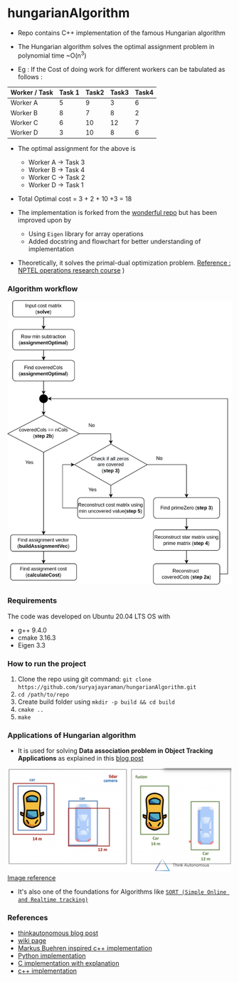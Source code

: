 # hungarianAlgorithm
- Repo contains C++ implementation of the famous Hungarian algorithm
- The Hungarian algorithm solves the optimal assignment problem in polynomial time ~O(n<sup>3</sup>)

- Eg : If the Cost of doing work for different workers can be tabulated as follows : 

| Worker / Task      | Task 1 | Task2 | Task3 | Task4 |
| -------------------| -------| ------| ------| ------|
| Worker A           | 5      | 9     | 3     | 6     |
| Worker B           | 8      | 7     | 8     | 2     |
| Worker C           | 6      | 10    | 12    | 7     |
| Worker D           | 3      | 10    | 8     | 6     |

- The optimal assignment for the above is 
    - Worker A -> Task 3
    - Worker B -> Task 4
    - Worker C -> Task 2
    - Worker D -> Task 1
- Total Optimal cost = 3 + 2 + 10 +3 = 18

- The implementation is forked from the [wonderful repo](https://github.com/mcximing/hungarian-algorithm-cpp) but has been improved upon by
    - Using `Eigen` library for array operations
    - Added docstring and flowchart for better understanding of implementation

- Theoretically, it solves the primal-dual optimization problem. [Reference : NPTEL operations research course](https://www.youtube.com/watch?v=BUGIhEecipE)
)



### Algorithm workflow
![Flow chart](images/hungarianAlgorithmFlow.png)


### Requirements
The code was developed on Ubuntu 20.04 LTS OS with
- g++ 9.4.0
- cmake 3.16.3
- Eigen 3.3


### How to run the project
1. Clone the repo using git command:
    `git clone https://github.com/suryajayaraman/hungarianAlgorithm.git`
2. `cd /path/to/repo`
3. Create build folder using `mkdir -p build && cd build`
4. `cmake ..`
5. `make`


### Applications of Hungarian algorithm

- It is used for solving **Data association problem in Object Tracking Applications** as explained in this [blog post](https://www.thinkautonomous.ai/blog/?p=hungarian-algorithm)


![](images/usecase.png)
[Image reference](https://www.thinkautonomous.ai/blog/?p=hungarian-algorithm)


- It's also one of the foundations for Algorithms like [`SORT (Simple Online and Realtime tracking)`](https://arxiv.org/pdf/1602.00763.pdf)





### References
- [thinkautonomous blog post](https://www.thinkautonomous.ai/blog/?p=hungarian-algorithm)
- [wiki page](https://en.wikipedia.org/wiki/Hungarian_algorithm)
- [Markus Buehren inspired c++ implementation](https://github.com/mcximing/hungarian-algorithm-cpp)
- [Python implementation](https://python.plainenglish.io/hungarian-algorithm-introduction-python-implementation-93e7c0890e15)
- [C implementation with explanation](https://brc2.com/the-algorithm-workshop/)
- [c++ implementation](https://github.com/saebyn/munkres-cpp)